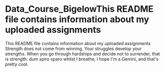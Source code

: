 # Data_Course_BigelowThis README file contains information about my uploaded assignments
This README file contains information about my uploaded assignments
Strength does not come from winning. Your struggles develop your strengths. When you go through hardships and decide not to surrender, that is strength.
dum spiro sparo
whilst I breathe, I hope
I'm a Gemini, and that's pretty cool.
